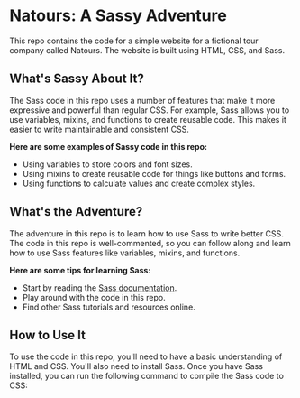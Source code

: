# Natours: A Sassy Adventure

This repo contains the code for a simple website for a fictional tour company called Natours. The website is built using HTML, CSS, and Sass.

## What's Sassy About It?

The Sass code in this repo uses a number of features that make it more expressive and powerful than regular CSS. For example, Sass allows you to use variables, mixins, and functions to create reusable code. This makes it easier to write maintainable and consistent CSS.

**Here are some examples of Sassy code in this repo:**

* Using variables to store colors and font sizes.
* Using mixins to create reusable code for things like buttons and forms.
* Using functions to calculate values and create complex styles.

## What's the Adventure?

The adventure in this repo is to learn how to use Sass to write better CSS. The code in this repo is well-commented, so you can follow along and learn how to use Sass features like variables, mixins, and functions.

**Here are some tips for learning Sass:**

* Start by reading the [Sass documentation](https://sass-lang.com/documentation/).
* Play around with the code in this repo.
* Find other Sass tutorials and resources online.

## How to Use It

To use the code in this repo, you'll need to have a basic understanding of HTML and CSS. You'll also need to install Sass. Once you have Sass installed, you can run the following command to compile the Sass code to CSS:

